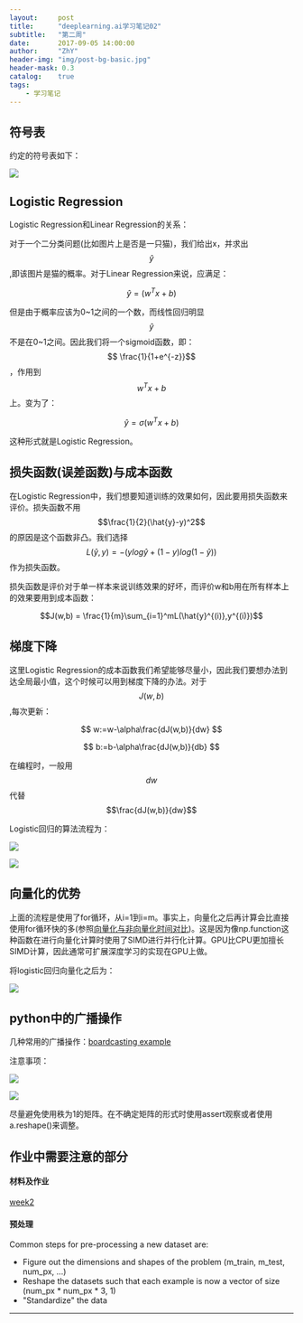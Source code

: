 ```yaml
---
layout:     post
title:      "deeplearning.ai学习笔记02"
subtitle:   "第二周"
date:       2017-09-05 14:00:00
author:     "ZhY"
header-img: "img/post-bg-basic.jpg"
header-mask: 0.3
catalog:    true
tags:
    - 学习笔记
---
```

## 符号表

约定的符号表如下：

![](/img/in-post/nn&dl/note02-01.png)

## Logistic Regression

Logistic Regression和Linear Regression的关系：

对于一个二分类问题(比如图片上是否是一只猫)，我们给出x，并求出$$\hat{y}$$,即该图片是猫的概率。对于Linear Regression来说，应满足：

$$\hat{y} = (w^Tx+b) $$

但是由于概率应该为0~1之间的一个数，而线性回归明显$$\hat{y}$$不是在0~1之间。因此我们将一个sigmoid函数，即：$$ \frac{1}{1+e^{-z}}$$，作用到$$w^Tx+b$$上。变为了：

$$\hat{y} = \sigma(w^Tx+b)$$

这种形式就是Logistic Regression。

## 损失函数(误差函数)与成本函数

在Logistic Regression中，我们想要知道训练的效果如何，因此要用损失函数来评价。损失函数不用$$\frac{1}{2}(\hat{y}-y)^2$$的原因是这个函数非凸。我们选择$$L(\hat{y},y) = - (ylog\hat{y}+(1-y)log(1-\hat{y}))$$作为损失函数。

损失函数是评价对于单一样本来说训练效果的好坏，而评价w和b用在所有样本上的效果要用到成本函数：

$$J(w,b) = \frac{1}{m}\sum_{i=1}^mL(\hat{y}^{(i)},y^{(i)})$$

## 梯度下降

这里Logistic Regression的成本函数我们希望能够尽量小，因此我们要想办法到达全局最小值，这个时候可以用到梯度下降的办法。对于$$J(w,b)$$,每次更新：

$$ w:=w-\alpha\frac{dJ(w,b)}{dw} $$

$$ b:=b-\alpha\frac{dJ(w,b)}{db} $$

在编程时，一般用$$dw$$代替$$\frac{dJ(w,b)}{dw}$$

Logistic回归的算法流程为：

![](/img/in-post/nn&dl/note02-02.jpg)

![](/img/in-post/nn&dl/note02-03.jpg)

## 向量化的优势

上面的流程是使用了for循环，从i=1到i=m。事实上，向量化之后再计算会比直接使用for循环快的多(参照[向量化与非向量化时间对比][1])。这是因为像np.function这种函数在进行向量化计算时使用了SIMD进行并行化计算。GPU比CPU更加擅长SIMD计算，因此通常可扩展深度学习的实现在GPU上做。

将logistic回归向量化之后为：

![](/img/in-post/nn&dl/note02-04.png)

## python中的广播操作

几种常用的广播操作：[boardcasting example][2]

注意事项：

![](/img/in-post/nn&dl/note02-05.png)

![](/img/in-post/nn&dl/note02-06.png)

尽量避免使用秩为1的矩阵。在不确定矩阵的形式时使用assert观察或者使用a.reshape()来调整。

## 作业中需要注意的部分

#### 材料及作业
[week2][3]

#### 预处理
Common steps for pre-processing a new dataset are:
- Figure out the dimensions and shapes of the problem (m_train, m_test, num_px, ...)
- Reshape the datasets such that each example is now a vector of size (num_px \* num_px \* 3, 1)
- "Standardize" the data 




---
[1]:https://github.com/zanghyu/machine-learning/blob/master/vectorization.ipynb
[2]:https://github.com/zanghyu/machine-learning/blob/master/boardcasting%20example.ipynb
[3]:https://github.com/zanghyu/machine-learning/tree/master/deeplearning.ai-master/1_Neural%20Networks%20and%20Deep%20Learning/week2
<script src="//cdn.bootcss.com/mathjax/2.7.0/MathJax.js?config=TeX-AMS-MML_HTMLorMML"></script>